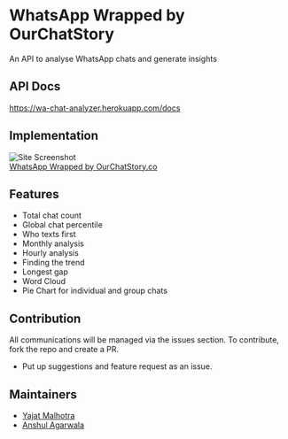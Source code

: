 # WhatsApp Wrapped by OurChatStory
An API to analyse WhatsApp chats and generate insights

## API Docs

https://wa-chat-analyzer.herokuapp.com/docs

## Implementation
![Site Screenshot](https://github.com/anshulagx/OurChatStory-Web/blob/main/public/logo192.png)
<br/>[WhatsApp Wrapped by OurChatStory.co](https://ourchatstory.co/)

## Features

- Total chat count
- Global chat percentile
- Who texts first
- Monthly analysis
- Hourly analysis
- Finding the trend
- Longest gap
- Word Cloud
- Pie Chart for individual and group chats

## Contribution

All communications will be managed via the issues section.
To contribute, fork the repo and create a PR.

- Put up suggestions and feature request as an issue.

## Maintainers

- [Yajat Malhotra](https://www.github.com/iamyajat)
- [Anshul Agarwala](https://www.github.com/anshulagx)

